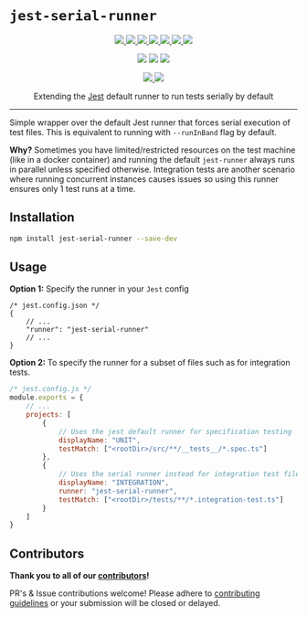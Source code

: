 # `jest-serial-runner`

<p align="center">
  <a href="https://www.npmjs.com/package/jest-serial-runner">
    <img src="https://img.shields.io/npm/v/jest-serial-runner" />
  </a>
  <a href="https://github.com/gabrieli/jest-serial-runner/LICENSE.md">
    <img src="https://img.shields.io/npm/l/jest-serial-runner?color=lightgrey">
  </a>
  <a href="https://github.com/gabrieli/jest-serial-runner/releases">
    <img src="https://img.shields.io/badge/&#9741-changelog-lightgrey">
  </a>
  <a href="https://github.com/gabrieli/jest-serial-runner/actions/workflows/push.yml">
    <img src="https://github.com/gabrieli/jest-serial-runner/actions/workflows/push.yml/badge.svg?branch=master" >
  </a>
  <a href="https://github.com/gabrieli/jest-serial-runner/issues">
    <img src="https://img.shields.io/github/issues/gabrieli/jest-serial-runner">
  </a>
  <a href="https://github.com/gabrieli/jest-serial-runner/pulls">
    <img src="https://img.shields.io/github/issues-pr/gabrieli/jest-serial-runner?label=PRs">
  </a>
  <a href="https://snyk.io/advisor/npm-package/jest-serial-runner">
    <img src="https://img.shields.io/snyk/vulnerabilities/npm/jest-serial-runner">
  </a>
</p>
<p align="center">
  <img src="https://img.shields.io/npm/dependency-version/jest-serial-runner/peer/jest-runner">
  <img src="https://img.shields.io/static/v1?logo=javascript&label=JavaScript&message=CommonJs">
  <img src="https://img.shields.io/github/last-commit/gabrieli/jest-serial-runner">
</p>
<p align="center">
  <a href="https://github.com/semantic-release/semantic-release">
    <img src="https://img.shields.io/badge/%20%20%F0%9F%93%A6%F0%9F%9A%80-semantic--release-e10079.svg" >
  </a>
  <img src="https://img.shields.io/badge/Contributors-PR's_welcome-pink">
</p>
<p align="center">
  Extending the <a href="https://jestjs.io/">Jest</a>
  default runner to run tests serially by default
</p>

---

Simple wrapper over the default Jest runner that forces serial execution of test files. This is equivalent to running with `--runInBand` flag by default.

**Why?** Sometimes you have limited/restricted resources on the test machine (like in a docker container) and running the default `jest-runner` always runs in parallel unless specified otherwise. Integration tests are another scenario where running concurrent instances causes issues so using this runner ensures only 1 test runs at a time.

## Installation

```sh
npm install jest-serial-runner --save-dev
```

## Usage

**Option 1:** Specify the runner in your `Jest` config

```jsonc
/* jest.config.json */
{
    // ...
    "runner": "jest-serial-runner"
    // ...
}
```

**Option 2:** To specify the runner for a subset of files such as for integration tests.

```js
/* jest.config.js */
module.exports = {
    // ...
    projects: [
        {
            // Uses the jest default runner for specification testing
            displayName: "UNIT",
            testMatch: ["<rootDir>/src/**/__tests__/*.spec.ts"]
        },
        {
            // Uses the serial runner instead for integration test files
            displayName: "INTEGRATION",
            runner: "jest-serial-runner",
            testMatch: ["<rootDir>/tests/**/*.integration-test.ts"]
        }
    ]
}
```

## Contributors

**Thank you to all of our [contributors](./package.json)!**

PR's & Issue contributions welcome! Please adhere to
[contributing guidelines](./CONTRIBUTING.md)
or your submission will be closed or delayed.
